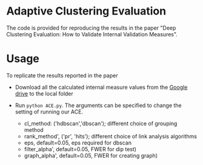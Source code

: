 # Adaptive Clustering Evaluation

The code is provided for reproducing the results in the paper "Deep Clustering Evaluation: How to Validate Internal Validation Measures".

# Usage
To replicate the results reported in the paper

* Download all the calculated internal measure values from the [Google drive](https://drive.google.com/drive/folders/1FHehcJ8Qz7elY9IF3uu2JpMimH3G6l_D?usp=drive_link) to the local folder

* Run `python ACE.py`. The arguments can be specified to change the setting of running our ACE.
  - cl_method: ('hdbscan','dbscan'); different choice of grouping method
  - rank_method', ('pr', 'hits'); different choice of link analysis algorithms
  - eps, default=0.05, eps required for dbscan
  - filter_alpha', default=0.05, FWER for dip test)
  - graph_alpha', default=0.05, FWER for creating graph)